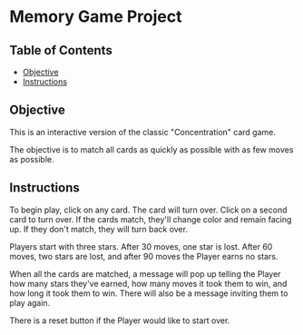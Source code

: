 # Memory Game Project

## Table of Contents

* [Objective](#objective)
* [Instructions](#instructions)

## Objective

This is an interactive version of the classic "Concentration" card game.

The objective is to match all cards as quickly as possible with as few moves as possible.

## Instructions

To begin play, click on any card. The card will turn over. Click on a second card to turn over. If the cards match, they'll change color and remain facing up. If they don't match, they will turn back over.

Players start with three stars. After 30 moves, one star is lost. After 60 moves, two stars are lost, and after 90 moves the Player earns no stars.

When all the cards are matched, a message will pop up telling the Player how many stars they've earned, how many moves it took them to win, and how long it took them to win. There will also be a message inviting them to play again.

There is a reset button if the Player would like to start over.
